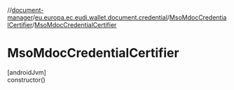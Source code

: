 //[document-manager](../../../index.md)/[eu.europa.ec.eudi.wallet.document.credential](../index.md)/[MsoMdocCredentialCertifier](index.md)/[MsoMdocCredentialCertifier](-mso-mdoc-credential-certifier.md)

# MsoMdocCredentialCertifier

[androidJvm]\
constructor()
